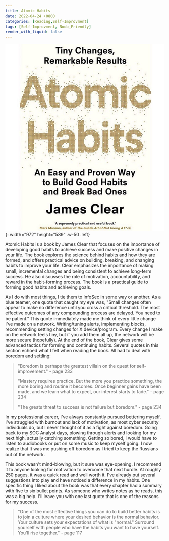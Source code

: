 ```yaml
---
title: Atomic Habits
date: 2022-04-24 +0800
categories: [Reading,Self-Improvment]
tags: [Self-Improvment, Noob_Friendly]
render_with_liquid: false
---
```

 ![Desktop View](/assets/images/atomichabits.jpg){: width="972" height="589" .w-50 .left}

Atomic Habits is a book by James Clear that focuses on the importance of developing good habits to achieve success and make positive changes in your life. The book explores the science behind habits and how they are formed, and offers practical advice on building, breaking, and changing habits to improve your life. Clear emphasizes the importance of making small, incremental changes and being consistent to achieve long-term success. He also discusses the role of motivation, accountability, and reward in the habit-forming process. The book is a practical guide to forming good habits and achieving goals.
 
 
As I do with most things, I tie them to InfoSec in some way or another. As a blue teamer, one quote that caught my eye was, "Small changes often appear to make no difference until you cross a critical threshold. The most effective outcomes of any compounding process are delayed. You need to be patient." This quote immediately made me think of every little change I've made on a network. Writing/tuning alerts, implementing blocks, recommending setting changes for X device/program. Every change I make on the network feels tiny, but if you add them all up, the network will be more secure (hopefully). At the end of the book, Clear gives some advanced tactics for forming and continuing habits. Several quotes in this section echoed what I felt when reading the book. All had to deal with boredom and settling:
 
> "Boredom is perhaps the greatest villain on the quest for self-improvement." - page 233
> 
> "Mastery requires practice. But the more you practice something, the more boring and routine it becomes. Once beginner gains have been made, and we learn what to expect, our interest starts to fade." - page 234
>
> "The greats threat to success is not failure but boredom." - page 234
 
In my professional career, I've always constantly pursued bettering myself. I've struggled with burnout and lack of motivation, as most cyber security individuals do, but I never thought of it as a fight against boredom. Going back to my SOC Analyst days, plowing through alerts and looking for my next high, actually catching something. Getting so bored, I would have to listen to audiobooks or put on some music to keep myself going. I now realize that It was me pushing off boredom as I tried to keep the Russians out of the network.
 
This book wasn't mind-blowing, but it sure was eye-opening. I recommend it to anyone looking for motivation to overcome that next hurdle. At roughly 250 pages, it was a quick read and well worth it. I've already put several suggestions into play and have noticed a difference in my habits. One specific thing I liked about the book was that every chapter had a summary with five to six bullet points. As someone who writes notes as he reads, this was a big help. I'll leave you with one last quote that is one of the reasons for my success.
 
>"One of the most effective things you can do to build better habits is to join a culture where your desired behavior is the normal behavior. Your culture sets your expectations of what is "normal." Surround yourself with people who have the habits you want to have yourself. You'll rise together." - page 117
